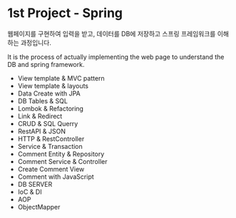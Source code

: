 # 1st Project - Spring 

웹페이지를 구현하여 입력을 받고, 데이터를 DB에 저장하고 스프링 프레임워크를 이해하는 과정입니다. <div>
It is the process of actually implementing the web page to understand the DB and spring framework.

- View template & MVC pattern
- View template & layouts
- Data Create with JPA
- DB Tables & SQL
- Lombok & Refactoring
- Link & Redirect
- CRUD & SQL Querry
- RestAPI & JSON
- HTTP & RestController
- Service & Transaction
- Comment Entity & Repository
- Comment Service & Controller
- Create Comment View
- Comment with JavaScript
- DB SERVER
- IoC & DI
- AOP
- ObjectMapper
